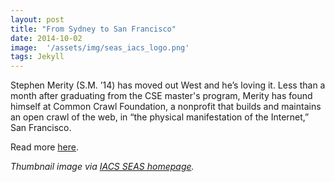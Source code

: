 ```yaml
---
layout: post
title: "From Sydney to San Francisco"
date: 2014-10-02
image:  '/assets/img/seas_iacs_logo.png'
tags: Jekyll
---
```


Stephen Merity (S.M. ’14) has moved out West and he’s loving it. Less than a month after graduating from the CSE master's program, Merity has found himself at Common Crawl Foundation, a nonprofit that builds and maintains an open crawl of the web, in “the physical manifestation of the Internet,” San Francisco.

Read more [here](https://iacs.seas.harvard.edu/news/cse-alumni-spotlight-stephen-merity).

*Thumbnail image via [IACS SEAS homepage](https://iacs.seas.harvard.edu/).*